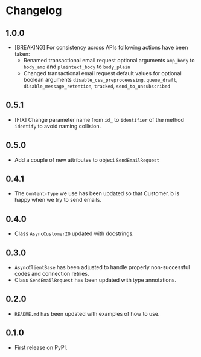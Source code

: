# Changelog

## 1.0.0

- [BREAKING] For consistency across APIs following actions have been taken:
  - Renamed transactional email request optional arguments ``amp_body`` to ``body_amp`` and ``plaintext_body`` to ``body_plain``
  - Changed transactional email request default values for optional boolean arguments ``disable_css_preproceessing``, ``queue_draft``, ``disable_message_retention``, ``tracked``, ``send_to_unsubscribed``

## 0.5.1

- [FIX] Change parameter name from ``id_`` to ``identifier`` of the method ``identify`` to avoid naming collision.

## 0.5.0

- Add a couple of new attributes to object ``SendEmailRequest``

## 0.4.1

- The ``Content-Type`` we use has been updated so that Customer.io is happy when we try to send emails.

## 0.4.0

- Class ``AsyncCustomerIO`` updated with docstrings.

## 0.3.0

- ``AsyncClientBase`` has been adjusted to handle properly non-successful codes and connection retries.
- Class ``SendEmailRequest`` has been updated with type annotations.

## 0.2.0

- `README.md` has been updated with examples of how to use.

## 0.1.0

- First release on PyPI.
